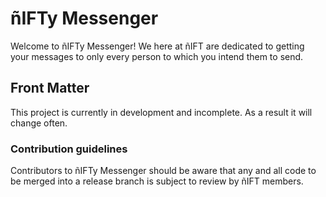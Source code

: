# ñIFTy Messenger

Welcome to ñIFTy Messenger!  We here at ñIFT are dedicated to getting your messages to only every person to which you intend them to send.

## Front Matter

This project is currently in development and incomplete.  As a result it will change often.

### Contribution guidelines

Contributors to ñIFTy Messenger should be aware that any and all code to be merged into a release branch is subject to review by ñIFT members.

